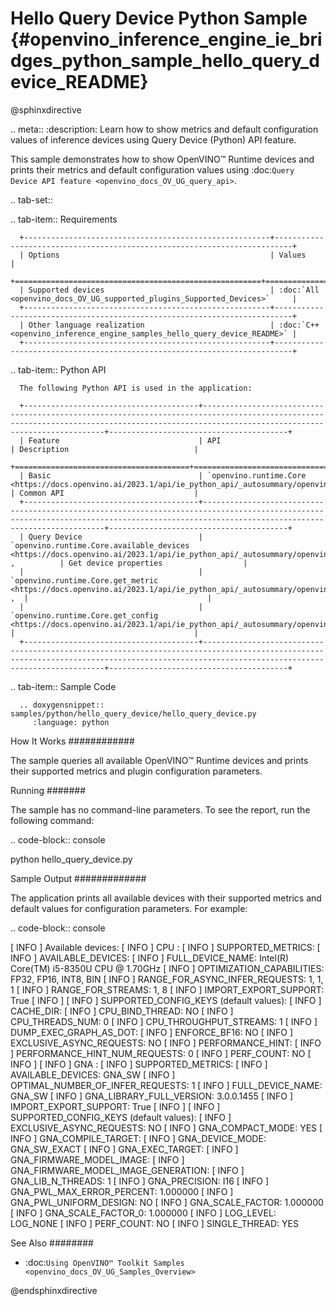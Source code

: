 # Hello Query Device Python Sample {#openvino_inference_engine_ie_bridges_python_sample_hello_query_device_README}

@sphinxdirective

.. meta::
   :description: Learn how to show metrics and default 
                 configuration values of inference devices using Query 
                 Device (Python) API feature.


This sample demonstrates how to show OpenVINO™ Runtime devices and prints their metrics and default configuration values using :doc:`Query Device API feature <openvino_docs_OV_UG_query_api>`.

.. tab-set::

   .. tab-item:: Requirements 

      +-------------------------------------------------------+--------------------------------------------------------------------------+
      | Options                                               | Values                                                                   |
      +=======================================================+==========================================================================+
      | Supported devices                                     | :doc:`All <openvino_docs_OV_UG_supported_plugins_Supported_Devices>`     |
      +-------------------------------------------------------+--------------------------------------------------------------------------+
      | Other language realization                            | :doc:`C++ <openvino_inference_engine_samples_hello_query_device_README>` |
      +-------------------------------------------------------+--------------------------------------------------------------------------+

   .. tab-item:: Python API 

      The following Python API is used in the application:

      +---------------------------------------+--------------------------------------------------------------------------------------------------------------------------------------------------------------------------------------------+----------------------------------------+
      | Feature                               | API                                                                                                                                                                                        | Description                            |
      +=======================================+============================================================================================================================================================================================+========================================+
      | Basic                                 | `openvino.runtime.Core <https://docs.openvino.ai/2023.1/api/ie_python_api/_autosummary/openvino.runtime.Core.html>`__                                                                      | Common API                             |
      +---------------------------------------+--------------------------------------------------------------------------------------------------------------------------------------------------------------------------------------------+----------------------------------------+
      | Query Device                          | `openvino.runtime.Core.available_devices <https://docs.openvino.ai/2023.1/api/ie_python_api/_autosummary/openvino.runtime.Core.html#openvino.runtime.Core.available_devices>`__ ,          | Get device properties                  |
      |                                       | `openvino.runtime.Core.get_metric <https://docs.openvino.ai/2023.1/api/ie_python_api/_autosummary/openvino.inference_engine.IECore.html#openvino.inference_engine.IECore.get_metric>`__ ,  |                                        |
      |                                       | `openvino.runtime.Core.get_config <https://docs.openvino.ai/2023.1/api/ie_python_api/_autosummary/openvino.inference_engine.IECore.html#openvino.inference_engine.IECore.get_config>`__    |                                        |
      +---------------------------------------+--------------------------------------------------------------------------------------------------------------------------------------------------------------------------------------------+----------------------------------------+

   .. tab-item:: Sample Code

      .. doxygensnippet:: samples/python/hello_query_device/hello_query_device.py 
         :language: python      

How It Works
############

The sample queries all available OpenVINO™ Runtime devices and prints their supported metrics and plugin configuration parameters.

Running
#######

The sample has no command-line parameters. To see the report, run the following command:

.. code-block:: console
   
   python hello_query_device.py

Sample Output
#############

The application prints all available devices with their supported metrics and default values for configuration parameters.
For example:

.. code-block:: console
   
   [ INFO ] Available devices:
   [ INFO ] CPU :
   [ INFO ]        SUPPORTED_METRICS:
   [ INFO ]                AVAILABLE_DEVICES:
   [ INFO ]                FULL_DEVICE_NAME: Intel(R) Core(TM) i5-8350U CPU @ 1.70GHz
   [ INFO ]                OPTIMIZATION_CAPABILITIES: FP32, FP16, INT8, BIN
   [ INFO ]                RANGE_FOR_ASYNC_INFER_REQUESTS: 1, 1, 1
   [ INFO ]                RANGE_FOR_STREAMS: 1, 8
   [ INFO ]                IMPORT_EXPORT_SUPPORT: True
   [ INFO ]
   [ INFO ]        SUPPORTED_CONFIG_KEYS (default values):
   [ INFO ]                CACHE_DIR:
   [ INFO ]                CPU_BIND_THREAD: NO
   [ INFO ]                CPU_THREADS_NUM: 0
   [ INFO ]                CPU_THROUGHPUT_STREAMS: 1
   [ INFO ]                DUMP_EXEC_GRAPH_AS_DOT:
   [ INFO ]                ENFORCE_BF16: NO
   [ INFO ]                EXCLUSIVE_ASYNC_REQUESTS: NO
   [ INFO ]                PERFORMANCE_HINT:
   [ INFO ]                PERFORMANCE_HINT_NUM_REQUESTS: 0
   [ INFO ]                PERF_COUNT: NO
   [ INFO ]
   [ INFO ] GNA :
   [ INFO ]        SUPPORTED_METRICS:
   [ INFO ]                AVAILABLE_DEVICES: GNA_SW
   [ INFO ]                OPTIMAL_NUMBER_OF_INFER_REQUESTS: 1
   [ INFO ]                FULL_DEVICE_NAME: GNA_SW
   [ INFO ]                GNA_LIBRARY_FULL_VERSION: 3.0.0.1455
   [ INFO ]                IMPORT_EXPORT_SUPPORT: True
   [ INFO ]
   [ INFO ]        SUPPORTED_CONFIG_KEYS (default values):
   [ INFO ]                EXCLUSIVE_ASYNC_REQUESTS: NO
   [ INFO ]                GNA_COMPACT_MODE: YES
   [ INFO ]                GNA_COMPILE_TARGET:
   [ INFO ]                GNA_DEVICE_MODE: GNA_SW_EXACT
   [ INFO ]                GNA_EXEC_TARGET:
   [ INFO ]                GNA_FIRMWARE_MODEL_IMAGE:
   [ INFO ]                GNA_FIRMWARE_MODEL_IMAGE_GENERATION:
   [ INFO ]                GNA_LIB_N_THREADS: 1
   [ INFO ]                GNA_PRECISION: I16
   [ INFO ]                GNA_PWL_MAX_ERROR_PERCENT: 1.000000
   [ INFO ]                GNA_PWL_UNIFORM_DESIGN: NO
   [ INFO ]                GNA_SCALE_FACTOR: 1.000000
   [ INFO ]                GNA_SCALE_FACTOR_0: 1.000000
   [ INFO ]                LOG_LEVEL: LOG_NONE
   [ INFO ]                PERF_COUNT: NO
   [ INFO ]                SINGLE_THREAD: YES

See Also
########

- :doc:`Using OpenVINO™ Toolkit Samples <openvino_docs_OV_UG_Samples_Overview>`

@endsphinxdirective

